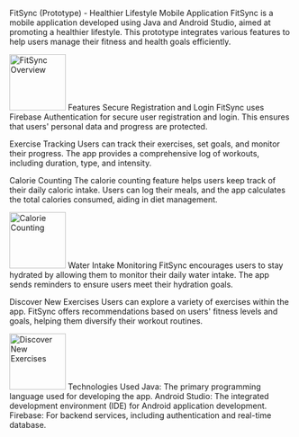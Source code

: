 FitSync (Prototype) - Healthier Lifestyle Mobile Application
FitSync is a mobile application developed using Java and Android Studio, aimed at promoting a healthier lifestyle. This prototype integrates various features to help users manage their fitness and health goals efficiently.

<img src="https://github.com/user-attachments/assets/2a52a091-0f24-4cd1-a264-fe48455adde4" alt="FitSync Overview" width="100"/>
Features
Secure Registration and Login
FitSync uses Firebase Authentication for secure user registration and login. This ensures that users' personal data and progress are protected.

Exercise Tracking
Users can track their exercises, set goals, and monitor their progress. The app provides a comprehensive log of workouts, including duration, type, and intensity.

Calorie Counting
The calorie counting feature helps users keep track of their daily caloric intake. Users can log their meals, and the app calculates the total calories consumed, aiding in diet management.

<img src="https://github.com/user-attachments/assets/3cf8903f-eb2a-425f-be65-656b2f11c4ee" alt="Calorie Counting" width="100"/>
Water Intake Monitoring
FitSync encourages users to stay hydrated by allowing them to monitor their daily water intake. The app sends reminders to ensure users meet their hydration goals.

Discover New Exercises
Users can explore a variety of exercises within the app. FitSync offers recommendations based on users' fitness levels and goals, helping them diversify their workout routines.

<img src="https://github.com/user-attachments/assets/81c48b96-dab7-489c-8142-afdb2e41ade1" alt="Discover New Exercises" width="100"/>
Technologies Used
Java: The primary programming language used for developing the app.
Android Studio: The integrated development environment (IDE) for Android application development.
Firebase: For backend services, including authentication and real-time database.
